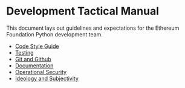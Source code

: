 # Development Tactical Manual

This document lays out guidelines and expectations for the Ethereum Foundation
Python development team.


* [Code Style Guide](./style-guide.md)
* [Testing](./testing.md)
* [Git and Github](./git-and-github.md)
* [Documentation](./documentation.md)
* [Operational Security](./opsec.md)
* [Ideology and Subjectivity](./ideology-and-subjectivity.md)
